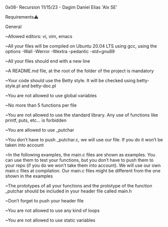 0x08- Recursion 11/15/23 - Dagim Daniel Elias 'Alx SE'


Requirements⚠️

General

~Allowed editors: vi, vim, emacs

~All your files will be compiled on Ubuntu 20.04 LTS using gcc, using the options -Wall -Werror -Wextra -pedantic -std=gnu89

~All your files should end with a new line

~A README.md file, at the root of the folder of the project is mandatory

~Your code should use the Betty style. It will be checked using betty-style.pl and betty-doc.pl

~You are not allowed to use global variables

~No more than 5 functions per file

~You are not allowed to use the standard library. Any use of functions like printf, puts, etc… is forbidden

~You are allowed to use _putchar

~You don’t have to push _putchar.c, we will use our file. If you do it won’t be taken into account

~In the following examples, the main.c files are shown as examples. You can use them to test your functions, but you don’t have to push them to your repo (if you do we won’t take them into account). We will use our own main.c files at compilation. Our main.c files might be different from the one shown in the examples

~The prototypes of all your functions and the prototype of the function _putchar should be included in your header file called main.h

~Don’t forget to push your header file

~You are not allowed to use any kind of loops

~You are not allowed to use static variables
